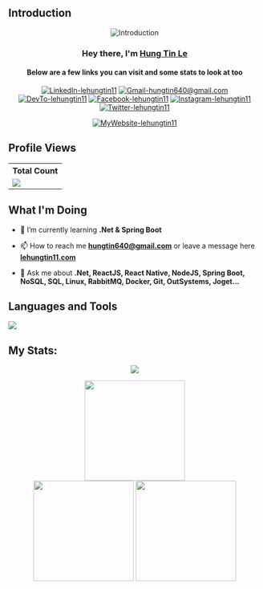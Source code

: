 ## Introduction
<p align="center">
  <img src="https://readme-typing-svg.demolab.com/?lines=Software%20developer;A%20passionate%20Web%20and%20Application%20developer%20from%20Vietnam&font=Fira%20Code&center=true&width=900&height=45&color=fff53a&vCenter=true&pause=500&size=25" alt="Introduction"/>
</p>

<h3 align="center">Hey there, I'm <a href="https://lehungtin11.com">Hung Tin Le</a></h3>
<h4 align="center">Below are a few links you can visit and some stats to look at too</h4>
<p align="center">
  <a href="https://www.linkedin.com/in/lehungtin11" target="_blank"><img src="https://img.shields.io/badge/linkedin-%230077B5.svg?style=for-the-badge&logo=linkedin&logoColor=white" alt="LinkedIn-lehungtin11" /></a>
  <a href="mailto:hungtin640@gmail.com" target="_blank"><img src="https://img.shields.io/badge/Gmail-D14836?style=for-the-badge&logo=gmail&logoColor=white" alt="Gmail-hungtin640@gmail.com" /></a>
  <a href="https://www.dev.to/lehungtin11" target="_blank"><img src="https://img.shields.io/badge/Dev-%2321232e.svg?style=for-the-badge&logo=dev.to&logoColor=white" alt="DevTo-lehungtin11" /></a>
  <a href="https://www.facebook.com/Lee.j0han/" target="_blank"><img src="https://img.shields.io/badge/Facebook-%231877F2.svg?style=for-the-badge&logo=Facebook&logoColor=white" alt="Facebook-lehungtin11" /></a>
  <a href="https://www.instagram.com/le_hung_tin" target="_blank"><img src="https://img.shields.io/badge/Instagram-%23E4405F.svg?style=for-the-badge&logo=Instagram&logoColor=white" alt="Instagram-lehungtin11" /></a>
  <a href="https://twitter.com/lehungtin11" target="_blank"><img src="https://img.shields.io/badge/Twitter-%231DA1F2.svg?style=for-the-badge&logo=Twitter&logoColor=white" alt="Twitter-lehungtin11" /></a>
</p>
<p align="center">
  <a href="https://lehungtin11.com" target="_blank"><img src="https://img.shields.io/badge/Website:-Lehungtin11.com-%235a43cb?style=for-the-badge&logo=Read.cv&logoColor=white" alt="MyWebsite-lehungtin11" /></a>
</p>

## Profile Views
  <table>
    <tr>
      <th>Total Count</th>
    </tr>
    <tr>
      <td>
         <a href="https://github.com/thinkright20"> <img src="https://komarev.com/ghpvc/?username=lethungtin11&style=for-the-badge&color=0e75b6"> </a>
      </td>
    </tr>
  </table>

## What I'm Doing
- 🌱 I’m currently learning **.Net & Spring Boot**

- 📫 How to reach me **hungtin640@gmail.com** or leave a message here **<a href="https://lehungtin11.com/#contact" target="_blank"> lehungtin11.com </a>**

- 💬 Ask me about **.Net, ReactJS, React Native, NodeJS, Spring Boot, NoSQL, SQL, Linux, RabbitMQ, Docker, Git, OutSystems, Joget...**


## Languages and Tools
<p align="left"> <a href="https://github.com/lehungtin11"><img src="https://skillicons.dev/icons?i=dotnet,react,nodejs,py,mysql,mongodb,css,html,js,linux,docker,git,rabbitmq,nginx,postman"> </a> </p>

## My Stats:

<p align="center">
<img src="https://github-trophies.vercel.app/?username=lehungtin11&theme=juicyfresh&row=1&column=10">
</p>

<div align="center">
<img height="200px" src="https://github-readme-streak-stats.herokuapp.com/?user=lehungtin11&hide_border=true&show_icons=true&count_private=true&theme=gruvbox&bg_color=151515&layout=compact" />
</div>
<div align="center">
<img height="200px" src="https://github-readme-stats.vercel.app/api?username=lehungtin11&hide_border=true&show_icons=true&count_private=true&theme=gruvbox&bg_color=151515" />
<img height="200px" src="https://github-readme-stats.vercel.app/api/top-langs/?username=lehungtin11&hide=html,css&hide_border=true&show_icons=true&count_private=true&theme=gruvbox&bg_color=151515&layout=compact" />
</div>


